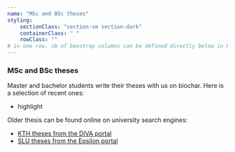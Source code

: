 ```yaml
---
name: "MSc and BSc theses"
styling:
    sectionClass: "section-sm section-dark"
    containerClass: " "
    rowClass: ""
# in one row, nb of boostrap columns can be defined directly below in HTML
---
```


<div class="col-md-8">

### **MSc and BSc theses**

Master and bachelor students write their theses with us on biochar. Here is a selection of recent ones:

* highlight  

Older thesis can be found online on university search engines:
- [KTH theses from the DiVA portal](https://kth.diva-portal.org/smash/resultList.jsf?aq2=%5B%5B%7B%22dateIssued%22%3A%7B%22from%22%3A%222015%22%2C%22to%22%3A%22%22%7D%7D%5D%5D&af=%5B%5D&searchType=UNDERGRADUATE&sortOrder2=dateIssued_sort_desc&query=&language=en&aq=%5B%5B%7B%22freeText%22%3A%22biochar%22%7D%5D%5D&sf=all&aqe=%5B%5D&sortOrder=relevance_sort_desc&onlyFullText=false&noOfRows=5&dswid=-24)
- [SLU theses from the Epsilon portal](https://stud.epsilon.slu.se/cgi/search/archive/advanced?screen=Search&dataset=archive&_action_search=Search&documents_merge=ALL&documents=&title_merge=ANY&title=biochar+biokol&creators_name_merge=ALL&creators_name=&abstract_merge=ALL&abstract=&date=&series_merge=ALL&series=&keywords_merge=ALL&keywords=&divisions_merge=ANY&examiner_name_merge=ALL&examiner_name=&supervisor_name_merge=ALL&supervisor_name=&coursecode_merge=ALL&coursecode=&subjects_merge=ANY&yearofpub=&program_merge=ANY&stakeholders_merge=ANY&earchived=EITHER&eadate=&eacomment_merge=ALL&eacomment=&course_code_merge=ALL&course_code=&course_resp_dept_sv_merge=ALL&course_resp_dept_sv=&course_resp_dept_oid_merge=ALL&course_resp_dept_oid=&satisfyall=ALL&order=-date%2Fcreators_name%2Ftitle)


</div>